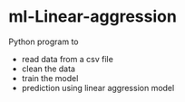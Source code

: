 # ml-Linear-aggression
Python program to 
- read data from a csv file
- clean the data
- train the model
- prediction using linear aggression model
